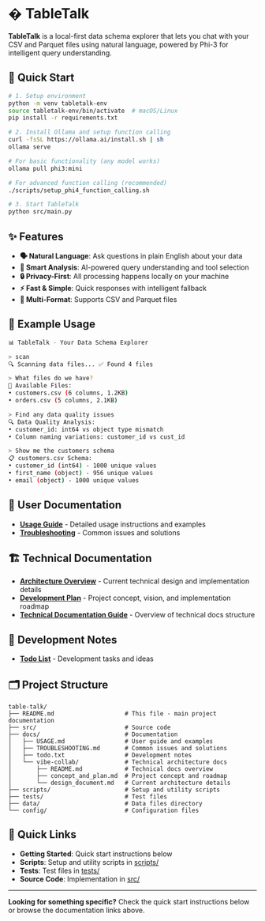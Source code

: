 # � TableTalk

**TableTalk** is a local-first data schema explorer that lets you chat with your CSV and Parquet files using natural language, powered by Phi-3 for intelligent query understanding.

## 🚀 Quick Start

```bash
# 1. Setup environment
python -m venv tabletalk-env
source tabletalk-env/bin/activate  # macOS/Linux
pip install -r requirements.txt

# 2. Install Ollama and setup function calling
curl -fsSL https://ollama.ai/install.sh | sh
ollama serve

# For basic functionality (any model works)
ollama pull phi3:mini

# For advanced function calling (recommended)
./scripts/setup_phi4_function_calling.sh

# 3. Start TableTalk
python src/main.py
```

## ✨ Features

- **🗣️ Natural Language**: Ask questions in plain English about your data
- **🤖 Smart Analysis**: AI-powered query understanding and tool selection
- **🔒 Privacy-First**: All processing happens locally on your machine
- **⚡ Fast & Simple**: Quick responses with intelligent fallback
- **📁 Multi-Format**: Supports CSV and Parquet files

## 💬 Example Usage

```bash
📊 TableTalk - Your Data Schema Explorer

> scan
🔍 Scanning data files... ✅ Found 4 files

> What files do we have?
📁 Available Files:
• customers.csv (6 columns, 1.2KB)
• orders.csv (5 columns, 2.1KB)

> Find any data quality issues
🔍 Data Quality Analysis:
• customer_id: int64 vs object type mismatch
• Column naming variations: customer_id vs cust_id

> Show me the customers schema
📋 customers.csv Schema:
• customer_id (int64) - 1000 unique values
• first_name (object) - 956 unique values
• email (object) - 1000 unique values
```

## 📖 User Documentation

- **[Usage Guide](docs/USAGE.md)** - Detailed usage instructions and examples
- **[Troubleshooting](docs/TROUBLESHOOTING.md)** - Common issues and solutions

## 🏗️ Technical Documentation

- **[Architecture Overview](docs/vibe-collab/design_document.md)** - Current technical design and implementation details
- **[Development Plan](docs/vibe-collab/concept_and_plan.md)** - Project concept, vision, and implementation roadmap
- **[Technical Documentation Guide](docs/vibe-collab/README.md)** - Overview of technical docs structure

## 📝 Development Notes

- **[Todo List](docs/todo.txt)** - Development tasks and ideas

## 🗂️ Project Structure

```
table-talk/
├── README.md                    # This file - main project documentation
├── src/                         # Source code
├── docs/                        # Documentation
│   ├── USAGE.md                 # User guide and examples
│   ├── TROUBLESHOOTING.md       # Common issues and solutions
│   ├── todo.txt                 # Development notes
│   └── vibe-collab/             # Technical architecture docs
│       ├── README.md            # Technical docs overview
│       ├── concept_and_plan.md  # Project concept and roadmap
│       └── design_document.md   # Current architecture details
├── scripts/                     # Setup and utility scripts
├── tests/                       # Test files
├── data/                        # Data files directory
└── config/                      # Configuration files
```

## 🔗 Quick Links

- **Getting Started**: Quick start instructions below
- **Scripts**: Setup and utility scripts in [scripts/](scripts/)
- **Tests**: Test files in [tests/](tests/)
- **Source Code**: Implementation in [src/](src/)

---

**Looking for something specific?** Check the quick start instructions below or browse the documentation links above.

